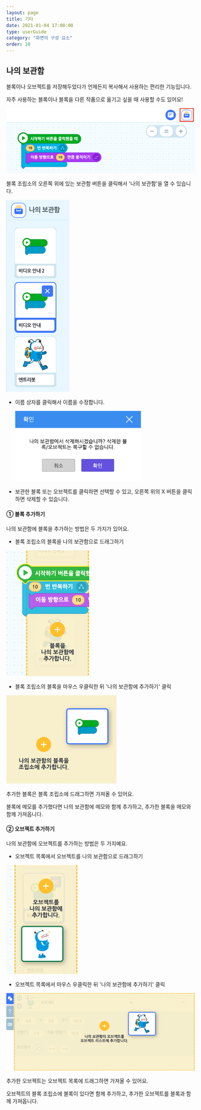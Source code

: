```yaml
---
layout: page
title: 기타
date: 2021-01-04 17:00:00
type: userGuide
category: "화면의 구성 요소"
order: 10
---
```


## 나의 보관함

블록이나 오브젝트를 저장해두었다가 언제든지 복사해서 사용하는 편리한 기능입니다.

자주 사용하는 블록이나 블록을 다른 작품으로 옮기고 싶을 때 사용할 수도 있어요!

![block-storage-button](images/window/block-storage-button.png)



블록 조립소의 오른쪽 위에 있는 보관함 버튼을 클릭해서 '나의 보관함'을 열 수 있습니다.



![storage-list](images/window/storage-list.png)



+ 이름 상자를 클릭해서 이름을 수정합니다.



  <img src="images/window/storage-delete.png" alt="storage-delete" style="zoom:67%;" />



+ 보관한 블록 또는 오브젝트를 클릭하면 선택할 수 있고, 오른쪽 위의 X 버튼을 클릭하면 삭제할 수 있습니다.









#### ① 블록 추가하기

나의 보관함에 블록을 추가하는 방법은 두 가지가 있어요.

+ 블록 조립소의 블록을 나의 보관함으로 드래그하기



![storage-add-block](images/window/storage-add-block.png)



+ 블록 조립소의 블록을 마우스 우클릭한 뒤 '나의 보관함에 추가하기' 클릭





![storage-import-block](images/window/storage-import-block.png)



추가한 블록은 블록 조립소에 드래그하면 가져올 수 있어요.

블록에 메모를 추가했다면 나의 보관함에 메모와 함께 추가하고, 추가한 블록을 메모와 함께 가져옵니다.



#### ② 오브젝트 추가하기

나의 보관함에 오브젝트를 추가하는 방법은 두 가지예요.

+ 오브젝트 목록에서 오브젝트를 나의 보관함으로 드래그하기



![storage-add-object](images/window/storage-add-object.png)



+ 오브젝트 목록에서 마우스 우클릭한 뒤 '나의 보관함에 추가하기' 클릭




![storage-import-object](images/window/storage-import-object.png)



추가한 오브젝트는 오브젝트 목록에 드래그하면 가져올 수 있어요.

오브젝트의 블록 조립소에 블록이 있다면 함께 추가하고, 추가한 오브젝트를 블록과 함께 가져옵니다.
